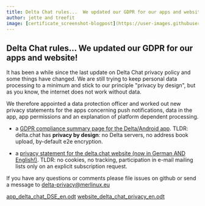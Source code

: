 ```yaml
---
title: Delta Chat rules...  We updated our GDPR for our apps and website!
author: jette and treefit
image: [certificate_screenshot-blogpost](https://user-images.githubusercontent.com/82230211/138293511-ce9a5786-7267-43ec-90a8-a6786e3ee956.png)
---
```


## Delta Chat rules...  We updated our GDPR for our apps and website!
It has been a while since the last update on Delta Chat privacy policy and some things have changed. We are still trying to keep personal data processing to a minimum and stick to our principle "privacy by design", but as you know, the internet does not work without data. 

We therefore appointed a data protection officer and worked out new privacy statements for the apps concerning push notifications, data in the app, app permissions and an explanation of platform dependent processing.

- a [GDPR compliance summary page for the
  Delta/Android app](https://delta.chat/en/gdpr). 
  TLDR: delta.chat has **privacy by design**: no Delta 
  servers, no address book upload, by-default e2e encryption.

- a [privacy statement for the delta.chat
  website (now in German AND English!)](https://delta.chat/de/gdpr). 
  TLDR: no cookies, no tracking, participation in e-mail mailing 
  lists only on an explicit subscription request. 

If you have any questions or comments please file issues on github 
or send a message to delta-privacy@merlinux.eu 

[app_delta_chat_DSE_en.odt](https://github.com/deltachat/deltachat-pages/files/7389545/app_delta_chat_DSE_en.odt)
[website_delta_chat_privacy_en.odt](https://github.com/deltachat/deltachat-pages/files/7389547/website_delta_chat_privacy_en.odt)


